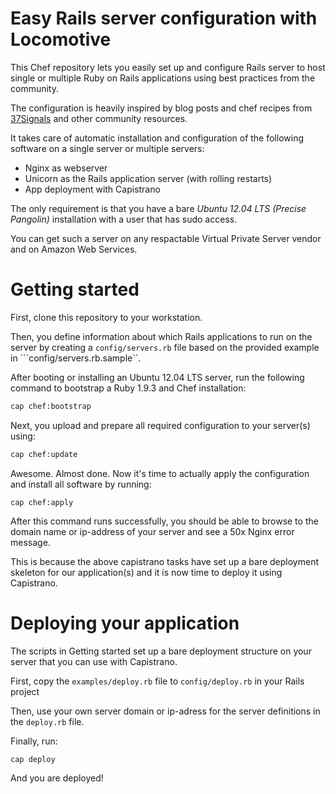 Easy Rails server configuration with Locomotive
===============================================

This Chef repository lets you easily set up and configure Rails server
to host single or multiple Ruby on Rails applications using best
practices from the community.

The configuration is heavily inspired by blog posts and chef recipes
from [37Signals](http://37signals.com) and other community resources.

It takes care of automatic installation and configuration of
the following software on a single server or multiple servers:

* Nginx as webserver
* Unicorn as the Rails application server (with rolling restarts)
* App deployment with Capistrano

The only requirement is that you have a bare *Ubuntu 12.04 LTS (Precise Pangolin)*
installation with a user that has sudo access. 

You can get such a server on any respactable Virtual Private Server vendor 
and on Amazon Web Services.

Getting started
===============

First, clone this repository to your workstation.

Then, you define information about which Rails applications to run on
the server by creating a ```config/servers.rb``` file based on the provided
example in ```config/servers.rb.sample``.

After booting or installing an Ubuntu 12.04 LTS server, run the following
command to bootstrap a Ruby 1.9.3 and Chef installation:

```sh
cap chef:bootstrap
```

Next, you upload and prepare all required configuration to your server(s) using:

```sh
cap chef:update
```

Awesome. Almost done. Now it's time to actually apply
the configuration and install all software by running:

```
cap chef:apply
```

After this command runs successfully, you should be able to browse to the
domain name or ip-address of your server and see a 50x Nginx error message.

This is because the above capistrano tasks have set up a bare deployment
skeleton for our application(s) and it is now time to deploy it using
Capistrano.

Deploying your application
==========================

The scripts in Getting started set up a bare deployment structure on your
server that you can use with Capistrano.

First, copy the ```examples/deploy.rb``` file to ```config/deploy.rb``` in your
Rails project

Then, use your own server domain or ip-adress for the server definitions in the
```deploy.rb``` file.

Finally, run:

```cap deploy```

And you are deployed!